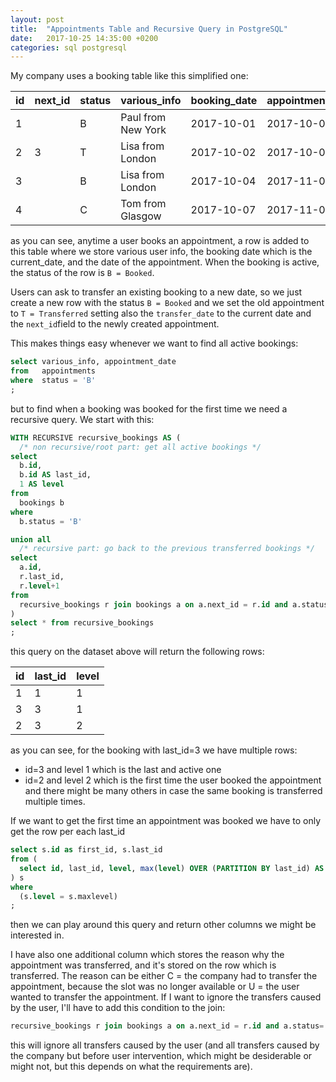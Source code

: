 ```yaml
---
layout: post
title:  "Appointments Table and Recursive Query in PostgreSQL"
date:   2017-10-25 14:35:00 +0200
categories: sql postgresql
---
```

My company uses a booking table like this simplified one:

id | next_id | status | various_info       | booking_date | appointment_date | transfer_date | cancel_date
---|---------|--------|--------------------|--------------|------------------|---------------|------------
1  |         | B      | Paul from New York | 2017-10-01   | 2017-10-05       |               |
2  | 3       | T      | Lisa from London   | 2017-10-02   | 2017-10-05       | 2017-10-04    |
3  |         | B      | Lisa from London   | 2017-10-04   | 2017-11-03       |               |
4  |         | C      | Tom from Glasgow   | 2017-10-07   | 2017-11-04       |               | 2017-10-25

as you can see, anytime a user books an appointment, a row is added to this table where we store various user info, the booking date which is the current_date, and the date of the appointment. When the booking is active, the status of the row is `B = Booked`.

Users can ask to transfer an existing booking to a new date, so we just create a new row with the status `B = Booked` and we set the old appointment to `T = Transferred` setting also the `transfer_date` to the current date and the `next_id`field to the newly created appointment.

This makes things easy whenever we want to find all active bookings:

````sql
select various_info, appointment_date
from   appointments
where  status = 'B'
;
````

but to find when a booking was booked for the first time we need a recursive query. We start with this:

````sql
WITH RECURSIVE recursive_bookings AS (
  /* non recursive/root part: get all active bookings */
select
  b.id,
  b.id AS last_id,
  1 AS level
from
  bookings b
where
  b.status = 'B'

union all
  /* recursive part: go back to the previous transferred bookings */
select
  a.id,
  r.last_id,
  r.level+1
from
  recursive_bookings r join bookings a on a.next_id = r.id and a.status='T'
)
select * from recursive_bookings
;
````

this query on the dataset above will return the following rows:

id | last_id | level
---|---------|------
1  | 1       | 1
3  | 3       | 1
2  | 3       | 2

as you can see, for the booking with last_id=3 we have multiple rows:
- id=3 and level 1 which is the last and active one
- id=2 and level 2 which is the first time the user booked the appointment
and there might be many others in case the same booking is transferred multiple times.

If we want to get the first time an appointment was booked we have to only get the row per each last_id

````sql
select s.id as first_id, s.last_id
from (
  select id, last_id, level, max(level) OVER (PARTITION BY last_id) AS maxlevel FROM recursive_bookings
) s
where
  (s.level = s.maxlevel)
;
````

then we can play around this query and return other columns we might be interested in.

I have also one additional column which stores the reason why the appointment was transferred, and it's stored on the row which is transferred. The reason can be either C = the company had to transfer the appointment, because the slot
was no longer available or U = the user wanted to transfer the appointment. If I want to ignore the transfers caused by the user, I'll have to add this condition to the join:

````sql
recursive_bookings r join bookings a on a.next_id = r.id and a.status='T' and a.reason='C'
````

this will ignore all transfers caused by the user (and all transfers caused by the company but before user intervention, which might be desiderable or might not, but this depends on what the requirements are).
